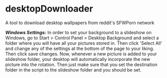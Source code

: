 desktopDownloader
=================

A tool to download desktop wallpapers from reddit's SFWPorn network

***Windows Settings:*** In order to set your background to a slideshow on Windows, go to Start > Control Panel > Desktop Background and select a folder where you will have all your pictures stored in. Then click 'Select All' and change any of the settings at the bottom of the page to your liking. Then click save changes. Now, whenever a new picture is added to your slideshow folder, your desktop will automatically incorporate the new picture into the rotation. Then just make sure that you set the destination folder in the script to the slideshow folder and you should be set.

